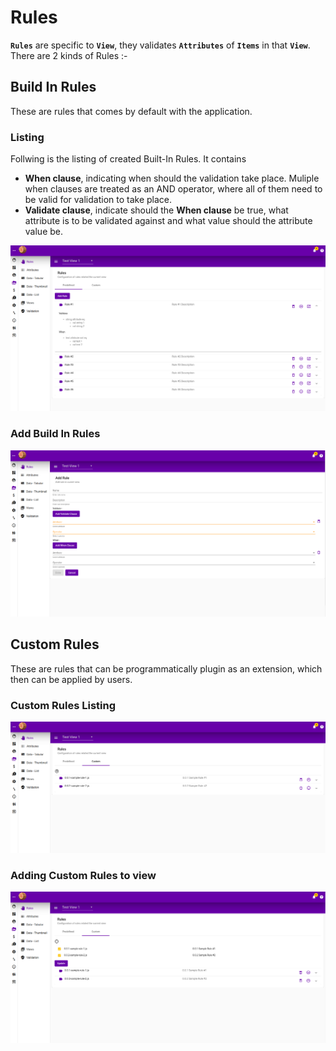 # Rules

**`Rules`** are specific to **`View`**, they validates **`Attributes`** of **`Items`** in that **`View`**. There are 2 kinds of Rules :-

## Build In Rules

These are rules that comes by default with the application.

### Listing

Follwing is the listing of created Built-In Rules. It contains

* **When clause**, indicating when should the validation take place. Muliple when clauses are treated as an AND operator, where all of them need to be valid for validation to take place.
* **Validate clause**, indicate should the **When clause** be true, what attribute is to be validated against and what value should the attribute value be.

![](../../.gitbook/assets/rules-predefined-listing.png)

### Add Build In Rules

![](../../.gitbook/assets/rules-predefined-add.png)

## Custom Rules

These are rules that can be programmatically plugin as an extension, which then can be applied by users.

### Custom Rules Listing

![](../../.gitbook/assets/rules-custom-listing.png)

### Adding Custom Rules to view

![](../../.gitbook/assets/rules-custom-add.png)

